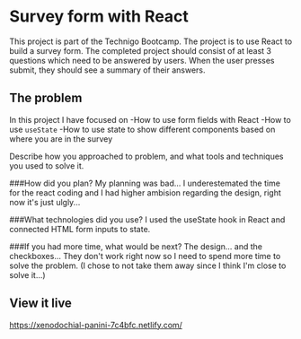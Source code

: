 # Survey form with React
This project is part of the Technigo Bootcamp. The project is to use React to build a survey form. The completed project should consist of at least 3 questions which need to be answered by users. When the user presses submit, they should see a summary of their answers.


## The problem
In this project I have focused on
-How to use form fields with React
-How to use `useState`
-How to use state to show different components based on where you are in the survey

Describe how you approached to problem, and what tools and techniques you used to solve it. 

###How did you plan? 
My planning was bad... I underestemated the time for the react coding and I had higher ambision regarding the design, right now it's just ulgly... 

###What technologies did you use? 
I used the useState hook in React and connected HTML form inputs to state. 

###If you had more time, what would be next?
The design...  and the checkboxes... They don't work right now so I need to spend more time to solve the problem. (I chose to not take them away since I think I'm close to solve it...)

## View it live
https://xenodochial-panini-7c4bfc.netlify.com/
